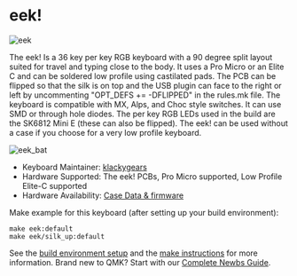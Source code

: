 # eek!

![eek](https://i.imgur.com/34O3xKW.jpg)

The eek! Is a 36 key per key RGB keyboard with a 90 degree split layout suited for travel and typing close to the body. It uses a Pro Micro or an Elite C and can be soldered low profile using castilated pads. The PCB can be flipped so that the silk is on top and the USB plugin can face to the right or left by uncommenting "OPT_DEFS += -DFLIPPED" in the rules.mk file. The keyboard is compatible with MX, Alps, and Choc style switches. It can use SMD or through hole diodes. The per key RGB LEDs used in the build are the SK6812 Mini E (these can also be flipped). The eek! can be used without a case if you choose for a very low profile keyboard. 

![eek_bat](https://i.imgur.com/YrOqmft.jpeg)

* Keyboard Maintainer: [klackygears](https://github.com/klackygears)
* Hardware Supported: The eek! PCBs, Pro Micro supported, Low Profile Elite-C supported
* Hardware Availability: [Case Data & firmware](https://github.com/klackygears/eek_case)

Make example for this keyboard (after setting up your build environment):

    make eek:default
    make eek/silk_up:default

See the [build environment setup](https://docs.qmk.fm/#/getting_started_build_tools) and the [make instructions](https://docs.qmk.fm/#/getting_started_make_guide) for more information. Brand new to QMK? Start with our [Complete Newbs Guide](https://docs.qmk.fm/#/newbs).
